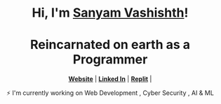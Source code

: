 



<h1 align="center">Hi, I'm <a href="https://github.com/sanyamvashishtha">Sanyam Vashishth</a>!</h1>
<h1 align="center">Reincarnated on earth as a Programmer</h1>

<p align="center">
  <strong><a href="http://sanyam.lovestoblog.com">Website</a></strong> |
  <strong><a href="https://www.linkedin.com/in/sanyam-vashishth/">Linked In</a></strong> |
  <strong><a href="https://replit.com/hexontop">Replit</a></strong> |
</p>


<p align="center">⚡ I'm currently working on Web Development , Cyber Security , AI & ML </p>



<!--
**sanyamvashishtha/sanyamvashishtha** is a ✨ _special_ ✨ repository because its `README.md` (this file) appears on your GitHub profile.

Here are some ideas to get you started:

- 🔭 I’m currently working on ...
- 🌱 I’m currently learning ...
- 👯 I’m looking to collaborate on ...
- 🤔 I’m looking for help with ...
- 💬 Ask me about ...
- 📫 How to reach me: ...
- 😄 Pronouns: ...
- ⚡ Fun fact: ...
-->
